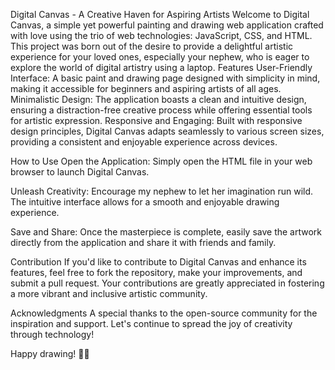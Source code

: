 Digital Canvas - A Creative Haven for Aspiring Artists
Welcome to Digital Canvas, a simple yet powerful painting and drawing web application crafted with love using the trio of web technologies: 
JavaScript, CSS, and HTML. This project was born out of the desire to provide a delightful artistic experience for your loved ones, especially your nephew, who is eager to explore the world of digital artistry using a laptop.
Features
User-Friendly Interface: A basic paint and drawing page designed with simplicity in mind, making it accessible for beginners and aspiring artists of all ages.
Minimalistic Design: The application boasts a clean and intuitive design, ensuring a distraction-free creative process while offering essential tools for artistic expression.
Responsive and Engaging: Built with responsive design principles, Digital Canvas adapts seamlessly to various screen sizes, providing a consistent and enjoyable experience across devices.

How to Use
Open the Application: Simply open the HTML file in your web browser to launch Digital Canvas.

Unleash Creativity: Encourage my  nephew to let her imagination run wild. The intuitive interface allows for a smooth and enjoyable drawing experience.

Save and Share: Once the masterpiece is complete, easily save the artwork directly from the application and share it with friends and family.

Contribution
If you'd like to contribute to Digital Canvas and enhance its features, feel free to fork the repository, make your improvements, and submit a pull request. Your contributions are greatly appreciated in fostering a more vibrant and inclusive artistic community.

Acknowledgments
A special thanks to the open-source community for the inspiration and support. Let's continue to spread the joy of creativity through technology!

Happy drawing! 🎨✨
